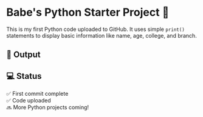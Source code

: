# Babe's Python Starter Project 💙

This is my first Python code uploaded to GitHub. It uses simple `print()` statements to display basic information like name, age, college, and branch.

## 🧾 Output

## 💻 Status

✅ First commit complete  
✅ Code uploaded  
🔜 More Python projects coming!

